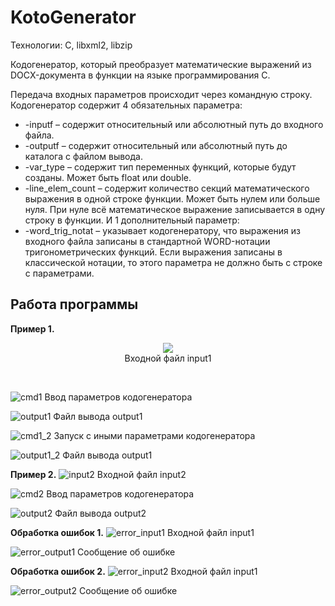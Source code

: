 # KotoGenerator
Технологии: C, libxml2, libzip

Кодогенератор, который преобразует математические выражений из DOCX-документа в функции на языке программирования C.

Передача входных параметров происходит через командную строку.
Кодогенератор содержит 4 обязательных параметра:
- -inputf – содержит относительный или абсолютный путь до входного файла.
- -outputf – содержит относительный или абсолютный путь до каталога с файлом вывода.
- -var_type – содержит тип переменных функций, которые будут созданы. Может быть float или double.
- -line_elem_count – содержит количество секций математического выражения в одной строке функции. Может быть нулем или больше нуля. При нуле всё математическое выражение записывается в одну строку в функции.
И 1 дополнительный параметр:
- -word_trig_notat – указывает кодогенератору, что выражения из входного файла записаны в стандартной WORD-нотации тригонометрических функций. Если выражения записаны в классической нотации, то этого параметра не должно быть с строке с параметрами.

## Работа программы

**Пример 1.**
<figure style="text-align: center;">
	<img src="https://github.com/bonear322/KotoGenerator/blob/main/screenshots/input1.JPG"/>
	<figcaption>Входной файл input1</figcaption>
</figure>
<br>

![cmd1](https://github.com/bonear322/KotoGenerator/blob/main/screenshots/cmd1.JPG)
Ввод параметров кодогенератора

![output1](https://github.com/bonear322/KotoGenerator/blob/main/screenshots/output1.JPG)
Файл вывода output1

![cmd1_2](https://github.com/bonear322/KotoGenerator/blob/main/screenshots/cmd1_2.JPG)
Запуск с иными параметрами кодогенератора

![output1_2](https://github.com/bonear322/KotoGenerator/blob/main/screenshots/output1_2.JPG)
Файл вывода output1

**Пример 2.**
![input2](https://github.com/bonear322/KotoGenerator/blob/main/screenshots/input2.JPG)
Входной файл input2

![cmd2](https://github.com/bonear322/KotoGenerator/blob/main/screenshots/cmd2.JPG)
Ввод параметров кодогенератора

![output2](https://github.com/bonear322/KotoGenerator/blob/main/screenshots/output2.JPG)
Файл вывода output2

**Обработка ошибок 1.**
![error_input1](https://github.com/bonear322/KotoGenerator/blob/main/screenshots/error_input1.JPG)
Входной файл input1

![error_output1](https://github.com/bonear322/KotoGenerator/blob/main/screenshots/error_output1.JPG)
Сообщение об ошибке

**Обработка ошибок 2.**
![error_input2](https://github.com/bonear322/KotoGenerator/blob/main/screenshots/error_input2.JPG)
Входной файл input1

![error_output2](https://github.com/bonear322/KotoGenerator/blob/main/screenshots/error_output2.JPG)
Сообщение об ошибке


